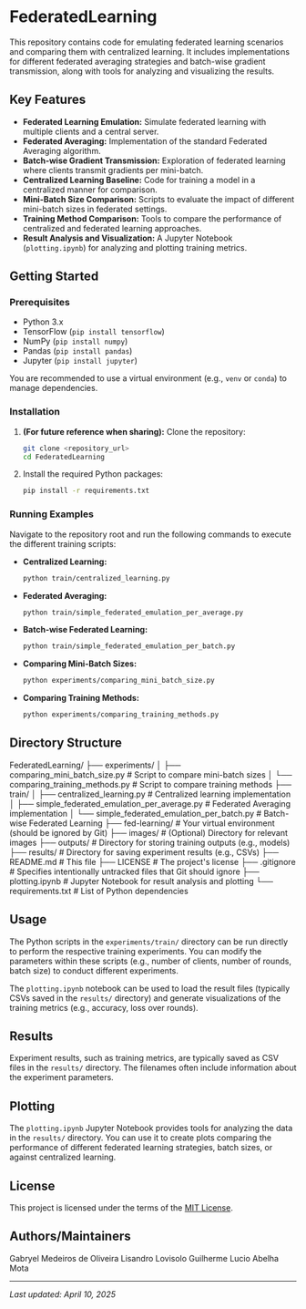 # FederatedLearning

This repository contains code for emulating federated learning scenarios and comparing them with centralized learning. It includes implementations for different federated averaging strategies and batch-wise gradient transmission, along with tools for analyzing and visualizing the results.

## Key Features

* **Federated Learning Emulation:** Simulate federated learning with multiple clients and a central server.
* **Federated Averaging:** Implementation of the standard Federated Averaging algorithm.
* **Batch-wise Gradient Transmission:** Exploration of federated learning where clients transmit gradients per mini-batch.
* **Centralized Learning Baseline:** Code for training a model in a centralized manner for comparison.
* **Mini-Batch Size Comparison:** Scripts to evaluate the impact of different mini-batch sizes in federated settings.
* **Training Method Comparison:** Tools to compare the performance of centralized and federated learning approaches.
* **Result Analysis and Visualization:** A Jupyter Notebook (`plotting.ipynb`) for analyzing and plotting training metrics.

## Getting Started

### Prerequisites

* Python 3.x
* TensorFlow (`pip install tensorflow`)
* NumPy (`pip install numpy`)
* Pandas (`pip install pandas`)
* Jupyter (`pip install jupyter`)

You are recommended to use a virtual environment (e.g., `venv` or `conda`) to manage dependencies.

### Installation

1.  **(For future reference when sharing):** Clone the repository:
    ```bash
    git clone <repository_url>
    cd FederatedLearning
    ```
2.  Install the required Python packages:
    ```bash
    pip install -r requirements.txt
    ```

### Running Examples

Navigate to the repository root and run the following commands to execute the different training scripts:

* **Centralized Learning:**
    ```bash
    python train/centralized_learning.py
    ```
* **Federated Averaging:**
    ```bash
    python train/simple_federated_emulation_per_average.py
    ```
* **Batch-wise Federated Learning:**
    ```bash
    python train/simple_federated_emulation_per_batch.py
    ```
* **Comparing Mini-Batch Sizes:**
    ```bash
    python experiments/comparing_mini_batch_size.py
    ```
* **Comparing Training Methods:**
    ```bash
    python experiments/comparing_training_methods.py
    ```

## Directory Structure

FederatedLearning/
├── experiments/
│   ├── comparing_mini_batch_size.py    # Script to compare mini-batch sizes
│   └── comparing_training_methods.py   # Script to compare training methods
├── train/
│   ├── centralized_learning.py        # Centralized learning implementation
│   ├── simple_federated_emulation_per_average.py # Federated Averaging implementation
│   └── simple_federated_emulation_per_batch.py   # Batch-wise Federated Learning
├── fed-learning/                         # Your virtual environment (should be ignored by Git)
├── images/                               # (Optional) Directory for relevant images
├── outputs/                              # Directory for storing training outputs (e.g., models)
├── results/                              # Directory for saving experiment results (e.g., CSVs)
├── README.md                             # This file
├── LICENSE                               # The project's license
├── .gitignore                            # Specifies intentionally untracked files that Git should ignore
├── plotting.ipynb                        # Jupyter Notebook for result analysis and plotting
└── requirements.txt                      # List of Python dependencies


## Usage

The Python scripts in the `experiments/train/` directory can be run directly to perform the respective training experiments. You can modify the parameters within these scripts (e.g., number of clients, number of rounds, batch size) to conduct different experiments.

The `plotting.ipynb` notebook can be used to load the result files (typically CSVs saved in the `results/` directory) and generate visualizations of the training metrics (e.g., accuracy, loss over rounds).

## Results

Experiment results, such as training metrics, are typically saved as CSV files in the `results/` directory. The filenames often include information about the experiment parameters.

## Plotting

The `plotting.ipynb` Jupyter Notebook provides tools for analyzing the data in the `results/` directory. You can use it to create plots comparing the performance of different federated learning strategies, batch sizes, or against centralized learning.

## License

This project is licensed under the terms of the [MIT License](LICENSE).

## Authors/Maintainers

Gabryel Medeiros de Oliveira
Lisandro Lovisolo
Guilherme Lucio Abelha Mota

---
*Last updated: April 10, 2025*